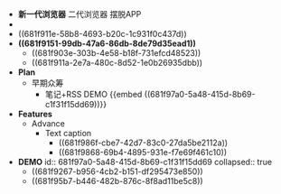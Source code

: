 - **新一代浏览器** 二代浏览器 摆脱APP
-
- ((681f911e-58b8-4693-b20c-1c931f0c437d))
- **((681f9151-99db-47a6-86db-8de79d35ead1))**
	- ((681f903e-303b-4e58-b18f-731efcd48523))
	- ((681f911a-2e7a-480c-8d52-1e0b26935dbb))
- **Plan**
	- 早期众筹
		- 笔记+RSS DEMO {{embed ((681f97a0-5a48-415d-8b69-c1f31f15dd69))}}
- **Features**
	- Advance
		- Text caption
			- ((681f986f-cbe7-42d7-83c0-27da5be2112a))
			- ((681f9868-69b4-4895-931e-f7e69f461c10))
- **DEMO**
  id:: 681f97a0-5a48-415d-8b69-c1f31f15dd69
  collapsed:: true
	- ((681f9267-b956-4cb2-b151-df295473e850))
	- ((681f95b7-b446-482b-876c-8f8ad11be5c8))